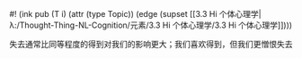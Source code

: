 #! (ink pub (T i) (attr (type Topic)) (edge (supset [[3.3 Hi 个体心理学|λ:/Thought-Thing-NL-Cognition/元素/3.3 Hi 个体心理学/3.3 Hi 个体心理学]])))

失去通常比同等程度的得到对我们的影响更大；我们喜欢得到，但我们更憎恨失去